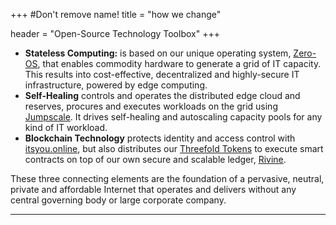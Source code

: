 +++
#Don't remove name!
title = "how we change"

header = "Open-Source Technology Toolbox"
+++

- **Stateless Computing:** is based on our unique operating system, [Zero-OS](https://github.com/zero-os), that enables commodity hardware to generate a grid of IT capacity. This results into cost-effective, decentralized and highly-secure IT infrastructure, powered by edge computing.
- **Self-Healing** controls and operates the distributed edge cloud and reserves, procures and executes workloads on the grid using [Jumpscale](https://github.com/Jumpscale). It drives self-healing and autoscaling capacity pools for any kind of IT workload.
- **Blockchain Technology** protects identity and access control with [itsyou.online](https://github.com/itsyouonline), but also distributes our [Threefold Tokens](http://www.threefoldtoken.com/) to execute smart contracts on top of our own secure and scalable ledger, [Rivine](https://github.com/rivine/rivine).

These three connecting elements are the foundation of a pervasive, neutral, private and affordable Internet that operates and delivers without any central governing body or large corporate company.

***
